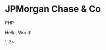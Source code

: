 # JPMorgan Chase & Co
PHP 

<!DOCTYPE html>
<html>
  <head>
    <title>PHP "Hello, World!" program</title>
  </head>
  <body>
    <?php echo '<p>Hello, World!</p>'; ?>
  </body>
</html>

<?php echo 'Hello, World!';

<?= 'Hello, World!';

{ return function($y) use ($x) { return $x + $y; }; } $adder = getAdder(8); echo $adder(2); // prints "10"
